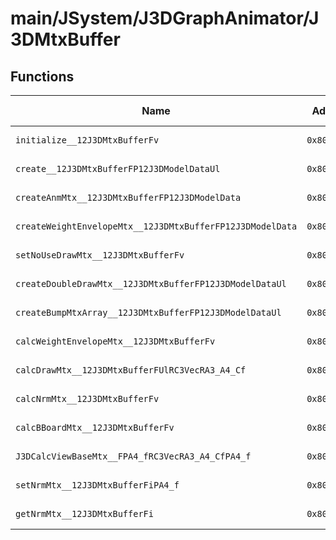 # main/JSystem/J3DGraphAnimator/J3DMtxBuffer

## Functions

| Name | Address | Match % |
|------|---------|---------|
| `initialize__12J3DMtxBufferFv` | `0x80431CA0` | :x: (0.0%) |
| `create__12J3DMtxBufferFP12J3DModelDataUl` | `0x80431CE4` | :x: (0.0%) |
| `createAnmMtx__12J3DMtxBufferFP12J3DModelData` | `0x80431DEC` | :x: (0.0%) |
| `createWeightEnvelopeMtx__12J3DMtxBufferFP12J3DModelData` | `0x80431E50` | :x: (0.0%) |
| `setNoUseDrawMtx__12J3DMtxBufferFv` | `0x80431EB0` | :x: (0.0%) |
| `createDoubleDrawMtx__12J3DMtxBufferFP12J3DModelDataUl` | `0x80431EDC` | :x: (0.0%) |
| `createBumpMtxArray__12J3DMtxBufferFP12J3DModelDataUl` | `0x80431FD0` | :x: (0.0%) |
| `calcWeightEnvelopeMtx__12J3DMtxBufferFv` | `0x804321F8` | :x: (0.0%) |
| `calcDrawMtx__12J3DMtxBufferFUlRC3VecRA3_A4_Cf` | `0x80432424` | :x: (0.0%) |
| `calcNrmMtx__12J3DMtxBufferFv` | `0x80432654` | :x: (0.0%) |
| `calcBBoardMtx__12J3DMtxBufferFv` | `0x80432770` | :x: (0.0%) |
| `J3DCalcViewBaseMtx__FPA4_fRC3VecRA3_A4_CfPA4_f` | `0x804328B4` | :x: (0.0%) |
| `setNrmMtx__12J3DMtxBufferFiPA4_f` | `0x80432970` | :x: (0.0%) |
| `getNrmMtx__12J3DMtxBufferFi` | `0x804329BC` | :x: (0.0%) |